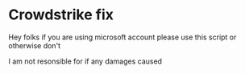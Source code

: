 # Crowdstrike fix
Hey folks if you are using microsoft account please use this script or otherwise don't

I am not resonsible for if any damages caused
